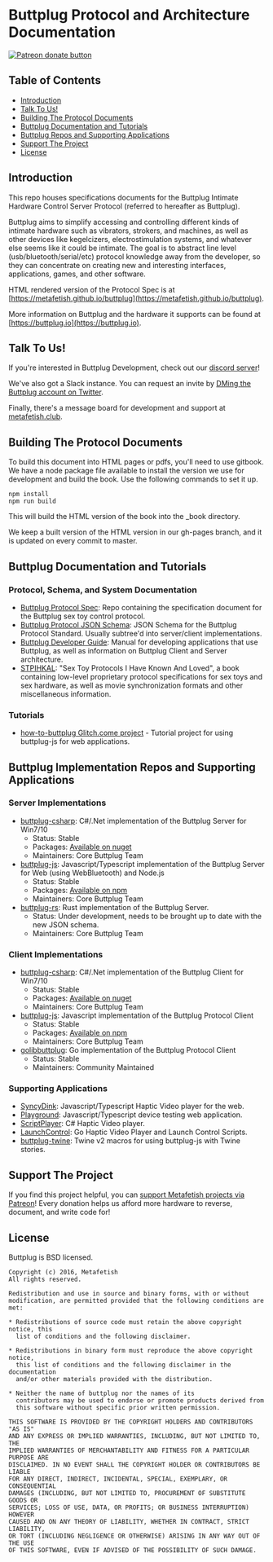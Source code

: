 # Buttplug Protocol and Architecture Documentation

[![Patreon donate button](https://img.shields.io/badge/patreon-donate-yellow.svg)](https://www.patreon.com/qdot)

## Table of Contents

* [Introduction](#introduction)
* [Talk To Us!](#talk-to-us)
* [Building The Protocol Documents](#building-the-protocol-documents)
* [Buttplug Documentation and Tutorials](#buttplug-documentation-and-tutorials)
* [Buttplug Repos and Supporting Applications](#buttplug-implementation-repos-and-supporting-applications)
* [Support The Project](#support-the-project)
* [License](#license)

## Introduction

This repo houses specifications documents for the Buttplug Intimate
Hardware Control Server Protocol (referred to hereafter as Buttplug).

Buttplug aims to simplify accessing and controlling different kinds of
intimate hardware such as vibrators, strokers, and machines, as well
as other devices like kegelcizers, electrostimulation systems, and
whatever else seems like it could be intimate. The goal is to abstract
line level (usb/bluetooth/serial/etc) protocol knowledge away from the
developer, so they can concentrate on creating new and interesting
interfaces, applications, games, and other software.

HTML rendered version of the Protocol Spec is at
[https://metafetish.github.io/buttplug](https://metafetish.github.io/buttplug).

More information on Buttplug and the hardware it supports can be found
at [https://buttplug.io](https://buttplug.io).

## Talk To Us!

If you're interested in Buttplug Development, check out our [discord server](https://discord.gg/t9g9RuD)!

We've also got a Slack instance. You can request an invite by [DMing the Buttplug account on Twitter](https://twitter.com/buttplugio).

Finally, there's a message board for development and support at [metafetish.club](https://metafetish.club).

## Building The Protocol Documents

To build this document into HTML pages or pdfs, you'll need to use
gitbook. We have a node package file available to install the version
we use for development and build the book. Use the following commands
to set it up.

```
npm install
npm run build
```

This will build the HTML version of the book into the _book directory.

We keep a built version of the HTML version in our gh-pages branch,
and it is updated on every commit to master.

## Buttplug Documentation and Tutorials

### Protocol, Schema, and System Documentation

- [Buttplug Protocol Spec](http://github.com/metafetish/buttplug): Repo containing
  the specification document for the Buttplug sex toy control
  protocol.
- [Buttplug Protocol JSON Schema](http://github.com/metafetish/buttplug-schema):
  JSON Schema for the Buttplug Protocol Standard. Usually subtree'd
  into server/client implementations.
- [Buttplug Developer Guide](http://github.com/metafetish/buttplug-developer-guide):
  Manual for developing applications that use Buttplug, as well as
  information on Buttplug Client and Server architecture.
- [STPIHKAL](http://github.com/metafetish/stpihkal): "Sex Toy
  Protocols I Have Known And Loved", a book containing low-level
  proprietary protocol specifications for sex toys and sex hardware,
  as well as movie synchronization formats and other miscellaneous
  information.

### Tutorials

- [how-to-buttplug Glitch.come
  project](https://glitch.com/edit/#!/how-to-buttplug?path=README.md) -
  Tutorial project for using buttplug-js for web applications.

## Buttplug Implementation Repos and Supporting Applications

### Server Implementations

- [buttplug-csharp](http://github.com/metafetish/buttplug-csharp):
  C#/.Net implementation of the Buttplug Server for Win7/10
  - Status: Stable
  - Packages: [Available on nuget](https://www.nuget.org/packages?q=buttplug)
  - Maintainers: Core Buttplug Team
- [buttplug-js](http://github.com/metafetish/buttplug-js): Javascript/Typescript 
  implementation of the Buttplug Server for Web (using WebBluetooth) and Node.js
  - Status: Stable
  - Packages: [Available on npm](https://www.npmjs.com/package/buttplug)
  - Maintainers: Core Buttplug Team
- [buttplug-rs](http://github.com/metafetish/buttplug-rs): Rust
  implementation of the Buttplug Server.
  - Status: Under development, needs to be brought up to date with the new
    JSON schema.
  - Maintainers: Core Buttplug Team

### Client Implementations

- [buttplug-csharp](http://github.com/metafetish/buttplug-csharp):
  C#/.Net implementation of the Buttplug Client for Win7/10
  - Status: Stable
  - Packages: [Available on nuget](https://www.nuget.org/packages?q=buttplug)
  - Maintainers: Core Buttplug Team 
- [buttplug-js](http://github.com/metafetish/buttplug-js): Javascript
  implementation of the Buttplug Protocol Client
  - Status: Stable
  - Packages: [Available on npm](https://www.npmjs.com/package/buttplug)
  - Maintainers: Core Buttplug Team 
- [golibbuttplug](https://github.com/funjack/golibbuttplug): Go
  implementation of the Buttplug Protocol Client
  - Status: Stable
  - Maintainers: Community Maintained

### Supporting Applications

- [SyncyDink](http://github.com/metafetish/syncydink):
  Javascript/Typescript Haptic Video player for the web.
- [Playground](http://github.com/metafetish/buttplug-playground):
  Javascript/Typescript device testing web application.
- [ScriptPlayer](http://github.com/FredTungsten/ScriptPlayer): C#
  Haptic Video player.
- [LaunchControl](http://github.com/funjack/launchcontrol): Go Haptic
  Video Player and Launch Control Scripts.
- [buttplug-twine](https://github.com/metafetish/buttplug-twine):
  Twine v2 macros for using buttplug-js with Twine stories.

## Support The Project

If you find this project helpful, you
can
[support Metafetish projects via Patreon](http://patreon.com/qdot)!
Every donation helps us afford more hardware to reverse, document, and
write code for!

## License

Buttplug is BSD licensed.

    Copyright (c) 2016, Metafetish
    All rights reserved.
    
    Redistribution and use in source and binary forms, with or without
    modification, are permitted provided that the following conditions are met:
    
    * Redistributions of source code must retain the above copyright notice, this
      list of conditions and the following disclaimer.
    
    * Redistributions in binary form must reproduce the above copyright notice,
      this list of conditions and the following disclaimer in the documentation
      and/or other materials provided with the distribution.
    
    * Neither the name of buttplug nor the names of its
      contributors may be used to endorse or promote products derived from
      this software without specific prior written permission.
    
    THIS SOFTWARE IS PROVIDED BY THE COPYRIGHT HOLDERS AND CONTRIBUTORS "AS IS"
    AND ANY EXPRESS OR IMPLIED WARRANTIES, INCLUDING, BUT NOT LIMITED TO, THE
    IMPLIED WARRANTIES OF MERCHANTABILITY AND FITNESS FOR A PARTICULAR PURPOSE ARE
    DISCLAIMED. IN NO EVENT SHALL THE COPYRIGHT HOLDER OR CONTRIBUTORS BE LIABLE
    FOR ANY DIRECT, INDIRECT, INCIDENTAL, SPECIAL, EXEMPLARY, OR CONSEQUENTIAL
    DAMAGES (INCLUDING, BUT NOT LIMITED TO, PROCUREMENT OF SUBSTITUTE GOODS OR
    SERVICES; LOSS OF USE, DATA, OR PROFITS; OR BUSINESS INTERRUPTION) HOWEVER
    CAUSED AND ON ANY THEORY OF LIABILITY, WHETHER IN CONTRACT, STRICT LIABILITY,
    OR TORT (INCLUDING NEGLIGENCE OR OTHERWISE) ARISING IN ANY WAY OUT OF THE USE
    OF THIS SOFTWARE, EVEN IF ADVISED OF THE POSSIBILITY OF SUCH DAMAGE.
